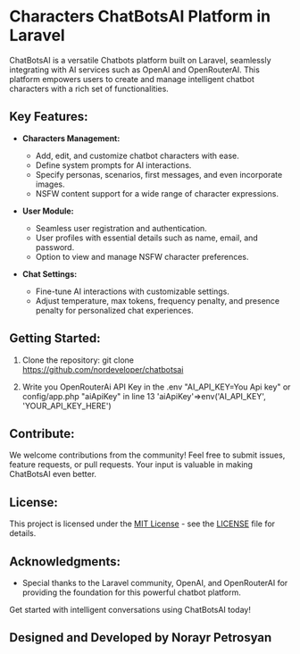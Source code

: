 # Characters ChatBotsAI Platform in Laravel

ChatBotsAI is a versatile Chatbots platform built on Laravel, seamlessly integrating with AI services such as OpenAI and OpenRouterAI. This platform empowers users to create and manage intelligent chatbot characters with a rich set of functionalities.

## Key Features:

- **Characters Management:**
  - Add, edit, and customize chatbot characters with ease.
  - Define system prompts for AI interactions.
  - Specify personas, scenarios, first messages, and even incorporate images.
  - NSFW content support for a wide range of character expressions.

- **User Module:**
  - Seamless user registration and authentication.
  - User profiles with essential details such as name, email, and password.
  - Option to view and manage NSFW character preferences.

- **Chat Settings:**
  - Fine-tune AI interactions with customizable settings.
  - Adjust temperature, max tokens, frequency penalty, and presence penalty for personalized chat experiences.

## Getting Started:

1. Clone the repository: git clone https://github.com/nordeveloper/chatbotsai

2. Write you OpenRouterAi API Key in the .env "AI_API_KEY=You Api key" or config/app.php "aiApiKey" in line 13 'aiApiKey'=>env('AI_API_KEY', 'YOUR_API_KEY_HERE')

## Contribute:

We welcome contributions from the community! Feel free to submit issues, feature requests, or pull requests. Your input is valuable in making ChatBotsAI even better.

## License:

This project is licensed under the [MIT License](LICENSE) - see the [LICENSE](LICENSE) file for details.

## Acknowledgments:

- Special thanks to the Laravel community, OpenAI, and OpenRouterAI for providing the foundation for this powerful chatbot platform.

Get started with intelligent conversations using ChatBotsAI today!

## Designed and Developed by Norayr Petrosyan


